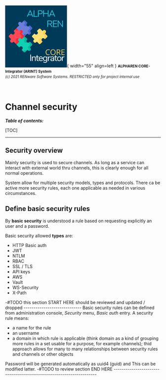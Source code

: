 ![arint_logo](../pictures/arint_logo.png){ width="55" align=left }
<small markdown>**ALPHAREN CORE-Integrator (ARINT) System**<br>
*(c) 2021 RENware Software Systems. RESTRICTED only for project internal use*
</small><br><br><br>


# Channel security


***Table of contents:***

[TOC]

***





## Security overview 

Mainly security is used to secure channels. As long as a service can interact with external world thru channels, this is clearly enough for all normal operations. 

System allow for multiple security models, types and protocols. There ca be active more security rules, each one applicable as needed in various circumstances. 


## Define basic security rules

By **basic security** is understood a rule based on requesting explicitly an user and a password. 

Basic security allowed **types** are:

* HTTP Basic auth
* JWT
* NTLM
* RBAC
* SSL / TLS
* API keys
* AWS
* Vault
* WS-Security
* X-Path

<!-- #NOTE- see more details at `https://zato.io/en/docs/3.2/admin/security/channel.html` -->


-#TODO this section START HERE should be reviewed and updated / dropped -----------------------------
Basic security rules can be defined from administration console, *Security* menu, *Basic auth* entry. A security rule means:

* a name for the rule
* an username 
* a domain in which rule is applicable (think domain as a kind of grouping more rules in a set usable for a purpose, for example channels); thid approach allows for many to many relationships between security rules and channels or other objects 

Password will be generated automatically as uuid4 (guid) and This can be modified latter.
-#TODO to review section END HERE ---------------------------------------------------------------------


